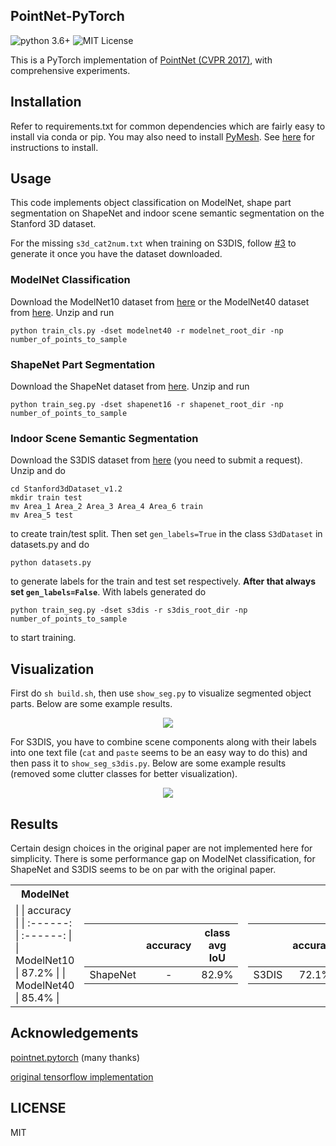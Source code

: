 ## PointNet-PyTorch

![python 3.6+](https://img.shields.io/badge/python-3.6%2B-blue)
![MIT License](https://img.shields.io/badge/license-MIT-brightgreen)

This is a PyTorch implementation of [PointNet (CVPR 2017)](https://arxiv.org/abs/1612.00593 "PointNet"), with comprehensive experiments.

## Installation

Refer to requirements.txt for common dependencies which are fairly easy to install via conda or pip. You may also need to install [PyMesh](https://github.com/PyMesh/PyMesh "PyMesh"). See [here](https://github.com/PyMesh/PyMesh#Build) for instructions to install.

## Usage

This code implements object classification on ModelNet, shape part segmentation on ShapeNet and indoor scene semantic segmentation on the Stanford 3D dataset.

For the missing ```s3d_cat2num.txt``` when training on S3DIS, follow [#3](https://github.com/kentsyx/pointnet-pytorch/issues/3#issuecomment-643061963) to generate it once you have the dataset downloaded.

### ModelNet Classification

Download the ModelNet10 dataset from [here](http://3dvision.princeton.edu/projects/2014/3DShapeNets/ModelNet10.zip) or the ModelNet40 dataset from [here](https://lmb.informatik.uni-freiburg.de/resources/datasets/ORION/modelnet40_manually_aligned.tar). Unzip and run 
```
python train_cls.py -dset modelnet40 -r modelnet_root_dir -np number_of_points_to_sample
```

### ShapeNet Part Segmentation

Download the ShapeNet dataset from [here](https://shapenet.cs.stanford.edu/ericyi/shapenetcore_partanno_segmentation_benchmark_v0.zip). Unzip and run
```
python train_seg.py -dset shapenet16 -r shapenet_root_dir -np number_of_points_to_sample
```

### Indoor Scene Semantic Segmentation

Download the S3DIS dataset from [here](http://buildingparser.stanford.edu/dataset.html#Download) (you need to submit a request). Unzip and do
```
cd Stanford3dDataset_v1.2
mkdir train test
mv Area_1 Area_2 Area_3 Area_4 Area_6 train
mv Area_5 test
```
to create train/test split. Then set ```gen_labels=True``` in the class ```S3dDataset``` in datasets.py and do
```
python datasets.py
``` 
to generate labels for the train and test set respectively. __After that always set ```gen_labels=False```__. With labels generated do
```
python train_seg.py -dset s3dis -r s3dis_root_dir -np number_of_points_to_sample
```
to start training.

## Visualization

First do ```sh build.sh```, then use ```show_seg.py``` to visualize segmented object parts. Below are some example results.

<p align="center">
<img src="https://i.ibb.co/rx5KB2x/part.png")
</p>

For S3DIS, you have to combine scene components along with their labels into one text file (```cat``` and ```paste``` seems to be an easy way to do this) and then pass it to ```show_seg_s3dis.py```. Below are some example results (removed some clutter classes for better visualization).

<p align="center">
<img src="https://i.ibb.co/0Gcy2KG/s3dis.png")
</p>

## Results

Certain design choices in the original paper are not implemented here for simplicity. There is some performance gap on ModelNet classification, for ShapeNet and S3DIS seems to be on par with the original paper.

<center>
<table>
<tr><th>ModelNet</th><th><ShapeNet></th><th><S3DIS></th></tr>
<tr><td>
| | accuracy | 
| :------: | :------: |
| ModelNet10 | 87.2% | 
| ModelNet40 | 85.4% |

</td><td>

| | accuracy | class avg IoU
| :------: | :------: | :------: |
| ShapeNet | - | 82.9% |

</td><td>

| | accuracy | class avg IoU|
| :------: | :------: | :------: |
| S3DIS | 72.1% | 50.6% |

</td></tr> </table>

</center>

## Acknowledgements

[pointnet.pytorch](https://github.com/fxia22/pointnet.pytorch) (many thanks)

[original tensorflow implementation](https://github.com/charlesq34/pointnet)

## LICENSE

MIT
